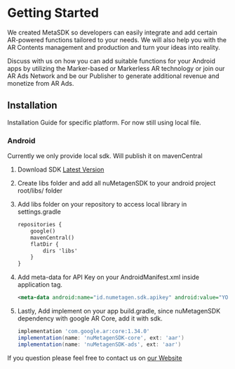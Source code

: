 # Getting Started

We created MetaSDK so developers can easily integrate and add certain AR-powered functions tailored to your needs. We will also help you with the AR Contents management and production and turn your ideas into reality.

Discuss with us on how you can add suitable functions for your Android apps by utilizing the Marker-based or Markerless AR technology or join our AR Ads Network and be our Publisher to generate additional revenue and monetize from AR Ads.

## Installation

Installation Guide for specific platform. For now still using local file.

### Android

Currently we only provide local sdk. Will publish it on mavenCentral  

1. Download SDK [Latest Version](https://github.com/nuMetagen/nuMetagen.github.io/releases/download/v0.6.1/nuMetagenSDK-0.6.1.zip/)
2. Create libs folder and add all nuMetagenSDK to your android project root/libs/ folder
3. Add libs folder on your repository to access local library in settings.gradle

    ```xml
    repositories {
        google()
        mavenCentral()
        flatDir {
            dirs 'libs'
        }
    }
    ```

4. Add meta-data for API Key on your AndroidManifest.xml inside application tag.

    ```xml
    <meta-data android:name="id.numetagen.sdk.apikey" android:value="YOUR_API_KEY" />
    ```

5. Lastly, Add implement on your app build.gradle, since nuMetagenSDK dependency with google AR Core, add it with sdk.

    ```gradle
    implementation 'com.google.ar:core:1.34.0'
    implementation(name: 'nuMetagenSDK-core', ext: 'aar')
    implementation(name: 'nuMetagenSDK-ads', ext: 'aar')
    ```

If you question please feel free to contact us on [our Website](https://numetagen.id/)
<!-- ## FAQ
- Where i can get APIKey?
    
    You can Contact nuMetagen for getting API Key

- I want to publish my ads on nuMetagen AR Ads?

    Contact nuMetagen  -->
